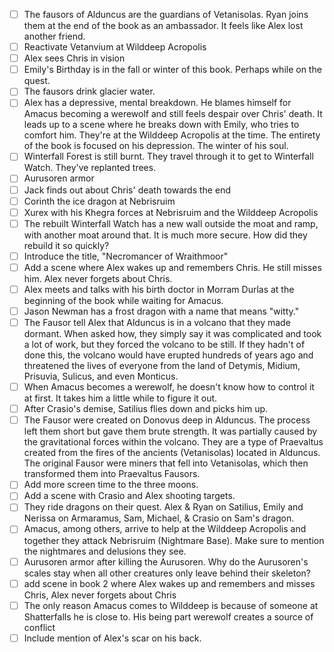 - [ ] The fausors of Alduncus are the guardians of Vetanisolas. Ryan joins them at the end of the book as an ambassador. It feels like Alex lost another friend.  
- [ ] Reactivate Vetanvium at Wilddeep Acropolis  
- [ ] Alex sees Chris in vision  
- [ ] Emily's Birthday is in the fall or winter of this book. Perhaps while on the quest.  
- [ ] The fausors drink glacier water.  
- [ ] Alex has a depressive, mental breakdown. He blames himself for Amacus becoming a werewolf and still feels despair over Chris' death. It leads up to a scene where he breaks down with Emily, who tries to comfort him. They're at the Wilddeep Acropolis at the time. The entirety of the book is focused on his depression. The winter of his soul.  
- [ ] Winterfall Forest is still burnt. They travel through it to get to Winterfall Watch. They've replanted trees.  
- [ ] Aurusoren armor  
- [ ] Jack finds out about Chris' death towards the end  
- [ ] Corinth the ice dragon at Nebrisruim  
- [ ] Xurex with his Khegra forces at Nebrisruim and the Wilddeep Acropolis  
- [ ] The rebuilt Winterfall Watch has a new wall outside the moat and ramp, with another moat around that. It is much more secure. How did they rebuild it so quickly?  
- [ ] Introduce the title, "Necromancer of Wraithmoor"  
- [ ] Add a scene where Alex wakes up and remembers Chris. He still misses him. Alex never forgets about Chris.  
- [ ] Alex meets and talks with his birth doctor in Morram Durlas at the beginning of the book while waiting for Amacus.  
- [ ] Jason Newman has a frost dragon with a name that means "witty."  
- [ ] The Fausor tell Alex that Alduncus is in a volcano that they made dormant. When asked how, they simply say it was complicated and took a lot of work, but they forced the volcano to be still. If they hadn't of done this, the volcano would have erupted hundreds of years ago and threatened the lives of everyone from the land of Detymis, Midium, Prisuvia, Sulicus, and even Monticus.  
- [ ] When Amacus becomes a werewolf, he doesn't know how to control it at first. It takes him a little while to figure it out.  
- [ ] After Crasio's demise, Satilius flies down and picks him up.  
- [ ] The Fausor were created on Donovus deep in Alduncus. The process left them short but gave them brute strength. It was partially caused by the gravitational forces within the volcano. They are a type of Praevaltus created from the fires of the ancients (Vetanisolas) located in Alduncus. The original Fausor were miners that fell into Vetanisolas, which then transformed them into Praevaltus Fausors.  
- [ ] Add more screen time to the three moons.  
- [ ] Add a scene with Crasio and Alex shooting targets.  
- [ ] They ride dragons on their quest. Alex & Ryan on Satilius, Emily and Nerissa on Armaramus, Sam, Michael, & Crasio on Sam's dragon.  
- [ ] Amacus, among others, arrive to help at the Wilddeep Acropolis and together they attack Nebrisruim (Nightmare Base). Make sure to mention the nightmares and delusions they see.  
- [ ] Aurusoren armor after killing the Aurusoren. Why do the Aurusoren's scales stay when all other creatures only leave behind their skeleton?  
- [ ] add scene in book 2 where Alex wakes up and remembers and misses Chris, Alex never forgets about Chris  
- [ ] The only reason Amacus comes to Wilddeep is because of someone at Shatterfalls he is close to. His being part werewolf creates a source of conflict  
- [ ] Include mention of Alex's scar on his back.